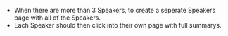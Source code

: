 <!-- To Do List -->
- When there are more than 3 Speakers, to create a seperate Speakers page with all of the Speakers.
- Each Speaker should then click into their own page with full summarys.
